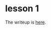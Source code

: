 # lesson 1

The writeup is [here](https://misgivings.me/blog/2019/05/27/reflection-on-creating-my-first-fast-ai-model.html).